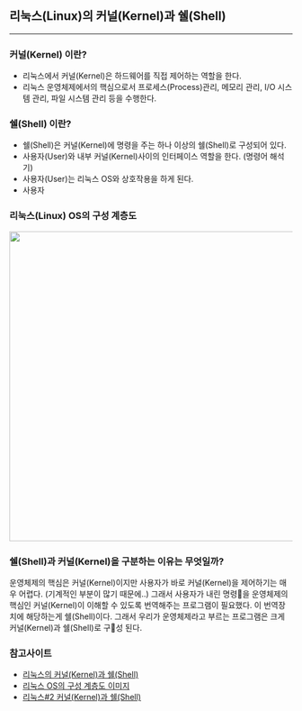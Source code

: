 ## 리눅스(Linux)의 커널(Kernel)과 쉘(Shell)

---



### 커널(Kernel) 이란?

* 리눅스에서 커널(Kernel)은 하드웨어를 직접 제어하는 역할을 한다.
* 리눅스 운영체제에서의 핵심으로서 프로세스(Process)관리, 메모리 관리, I/O 시스템 관리, 파일 시스템 관리 등을 수행한다. 



### 쉘(Shell) 이란?

* 쉘(Shell)은 커널(Kernel)에 명령을 주는 하나 이상의 쉘(Shell)로 구성되어 있다.
* 사용자(User)와 내부 커널(Kernel)사이의 인터페이스 역할을 한다. (명령어 해석기)
* 사용자(User)는 리눅스 OS와 상호작용을 하게 된다.
* 사용자



### 리눅스(Linux) OS의 구성 계층도

<img src="http://testingpool.com/wp-content/uploads/2015/09/UNIX-Architecture.png" width="750px" height="550px">



### 쉘(Shell)과 커널(Kernel)을 구분하는 이유는 무엇일까?

운영체제의 핵심은 커널(Kernel)이지만 사용자가 바로 커널(Kernel)을 제어하기는 매우 어렵다. (기계적인 부분이 많기 때문에..) 그래서 사용자가 내린 명령을 운영체제의 핵심인 커널(Kernel)이 이해할 수 있도록 번역해주는 프로그램이 필요했다. 이 번역장치에 해당하는게 쉘(Shell)이다. 그래서 우리가 운영체제라고 부르는 프로그램은 크게 커널(Kernel)과 쉘(Shell)로 구성 된다.



### 참고사이트

* [리눅스의 커널(Kernel)과 쉘(Shell)](http://studymake.blogspot.com/2015/05/kernel-shell.html)
* [리눅스 OS의 구성 계층도 이미지](http://testingpool.com/the-unix-architecture/)
* [리눅스#2 커널(Kernel)과 쉘(Shell)](https://hackingzone.tistory.com/5)